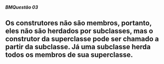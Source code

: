 ##### BMQuestão 03 
## Os construtores não são membros, portanto, eles não são herdados por subclasses, mas o construtor da superclasse pode ser chamado a partir da subclasse. Já uma subclasse herda todos os membros de sua superclasse. 
